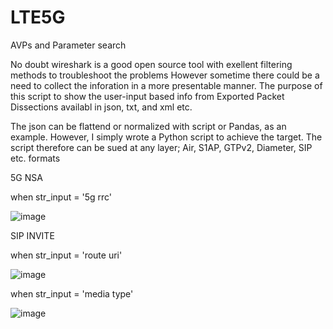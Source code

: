 # LTE5G
AVPs and Parameter search 

No doubt wireshark is a good open source tool with exellent filtering methods to troubleshoot the problems
However sometime there could be a need to collect the inforation in a more presentable manner. The purpose of this script to 
show the user-input based info from Exported Packet Dissections availabl in json, txt, and xml etc.

The json can be flattend or normalized with script or Pandas, as an example. However, I simply wrote a Python script to achieve the target. The script therefore can be sued at any layer; Air, S1AP, GTPv2, Diameter, SIP etc. formats

5G NSA

when str_input = '5g rrc'

![image](https://user-images.githubusercontent.com/47313728/74648773-28eca200-5133-11ea-9066-7759b9385d1d.png)


SIP INVITE

when str_input = 'route uri'

![image](https://user-images.githubusercontent.com/47313728/74642451-dd80c680-5127-11ea-9d6a-220209d5ce1e.png)

when str_input = 'media type'

![image](https://user-images.githubusercontent.com/47313728/74642788-7c0d2780-5128-11ea-95e3-c89a6c1be52d.png)
